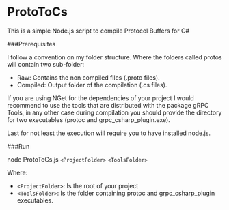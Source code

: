 # ProtoToCs

This is a simple Node.js script to compile Protocol Buffers for C#

###Prerequisites

I follow a convention on my folder structure. Where the folders called protos will contain two sub-folder:
* Raw: Contains the non compiled files (.proto files).
* Compiled: Output folder of the compilation (.cs files).

If you are using NGet for the dependencies of your project  I would recommend to use the tools that are distributed with the package gRPC Tools, in any other case during compilation you should provide the directory for two executables (protoc and grpc_csharp_plugin.exe).

Last for not least the execution will require you to have installed node.js.

###Run

node ProtoToCs.js `<ProjectFolder>` `<ToolsFolder>`

Where:
* `<ProjectFolder>`: Is the root of your project
* `<ToolsFolder>`: Is the folder containing protoc and grpc_csharp_plugin executables.

